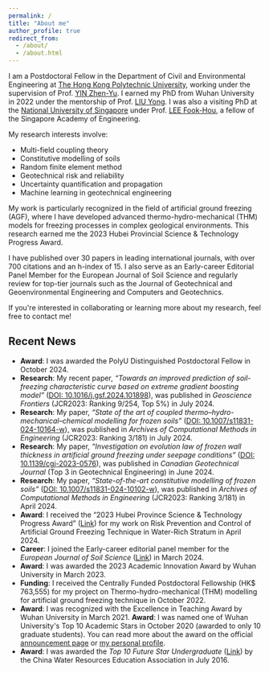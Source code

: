 ```yaml
---
permalink: /
title: "About me"
author_profile: true
redirect_from: 
  - /about/
  - /about.html
---
```


I am a Postdoctoral Fellow in the Department of Civil and Environmental Engineering at [The Hong Kong Polytechnic University](https://www.polyu.edu.hk/cee), working under the supervision of Prof. [YIN Zhen-Yu](https://www.polyu.edu.hk/cee/people/academic-staff/prof-zhen-yu-yin). I earned my PhD from Wuhan University in 2022 under the mentorship of Prof. [LIU Yong](https://scholar.google.com/citations?user=O6MLOGQAAAAJ&hl=zh-CN). I was also a visiting PhD at the [National University of Singapore](https://nus.edu.sg) under Prof. [LEE Fook-Hou](https://scholar.google.com/citations?user=hEHH6sYAAAAJ&hl=zh-CN&oi=sra), a fellow of the Singapore Academy of Engineering.

My research interests involve:
- Multi-field coupling theory
- Constitutive modelling of soils
- Random finite element method
- Geotechnical risk and reliability
- Uncertainty quantification and propagation
- Machine learning in geotechnical engineering

My work is particularly recognized in the field of artificial ground freezing (AGF), where I have developed advanced thermo-hydro-mechanical (THM) models for freezing processes in complex geological environments. This research earned me the 2023 Hubei Provincial Science & Technology Progress Award.

I have published over 30 papers in leading international journals, with over 700 citations and an h-index of 15. I also serve as an Early-career Editorial Panel Member for the European Journal of Soil Science and regularly review for top-tier journals such as the Journal of Geotechnical and Geoenvironmental Engineering and Computers and Geotechnics.

If you're interested in collaborating or learning more about my research, feel free to contact me!

## Recent News

- **Award**: I was awarded the PolyU Distinguished Postdoctoral Fellow in October 2024.
- **Research**: My recent paper, *“Towards an improved prediction of soil-freezing characteristic curve based on extreme gradient boosting model”* ([DOI: 10.1016/j.gsf.2024.101898](https://doi.org/10.1016/j.gsf.2024.101898)), was published in *Geoscience Frontiers* (JCR2023: Ranking 9/254, Top 5%) in July 2024.
- **Research**: My paper, *“State of the art of coupled thermo–hydro-mechanical–chemical modelling for frozen soils”* ([DOI: 10.1007/s11831-024-10164-w](https://doi.org/10.1007/s11831-024-10164-w)), was published in *Archives of Computational Methods in Engineering* (JCR2023: Ranking 3/181) in July 2024.
- **Research**: My paper, *“Investigation on evolution law of frozen wall thickness in artificial ground freezing under seepage conditions”* ([DOI: 10.1139/cgj-2023-0576](https://cdnsciencepub.com/doi/10.1139/cgj-2023-0576)), was published in *Canadian Geotechnical Journal* (Top 3 in Geotechnical Engineering) in June 2024.
- **Research**: My paper, *“State-of-the-art constitutive modelling of frozen soils”* ([DOI: 10.1007/s11831-024-10102-w](https://doi.org/10.1007/s11831-024-10102-w)), was published in *Archives of Computational Methods in Engineering* (JCR2023: Ranking 3/181) in April 2024.
- **Award**: I received the “2023 Hubei Province Science & Technology Progress Award” ([Link](https://www.hubei.gov.cn/zfwj/ezf/202407/t20240726_5280385.shtml)) for my work on Risk Prevention and Control of Artificial Ground Freezing Technique in Water-Rich Stratum in April 2024.
- **Career**: I joined the Early-career editorial panel member for the *European Journal of Soil Science* ([Link](https://bsssjournals.onlinelibrary.wiley.com/hub/journal/13652389/editorialboard.html)) in March 2024.
- **Award**: I was awarded the 2023 Academic Innovation Award by Wuhan University in March 2023.
- **Funding**: I received the Centrally Funded Postdoctoral Fellowship (HK$ 763,555) for my project on Thermo-hydro-mechanical (THM) modelling for artificial ground freezing technique in October 2022.
- **Award**: I was recognized with the Excellence in Teaching Award by Wuhan University in March 2021.
**Award**: I was named one of Wuhan University's Top 10 Academic Stars in October 2020 (awarded to only 10 graduate students). You can read more about the award on the official [announcement page](https://service.whu.edu.cn/info/1005/2179.htm) or [my personal profile](https://swrh.whu.edu.cn/info/1421/7582.htm).
- **Award**: I was awarded the *Top 10 Future Star Undergraduate* ([Link](https://sljzw.hhu.edu.cn/2019/0415/c11821a189595/page.htm)) by the China Water Resources Education Association in July 2016.
